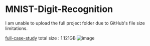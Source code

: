 # MNIST-Digit-Recognition

I am unable to upload the full project folder due to GitHub's file size limitations.

[full-case-study](https://github.com/Ronit-kukadiya/MNIST-DIGIT-RECOGNITION-STUDY)
total size : 1.121GB
![image](https://github.com/user-attachments/assets/fd15ce4b-69f8-49f4-9e7a-ce6d571a9f6f)
